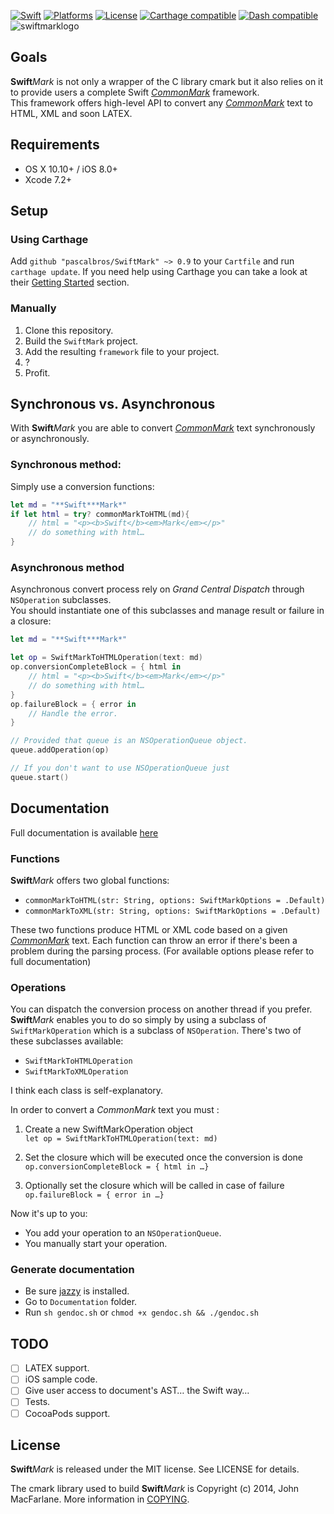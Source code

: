 [![Swift](https://img.shields.io/badge/Swift-3.0-orange.svg?style=flat)](https://developer.apple.com/swift/)
[![Platforms](https://img.shields.io/badge/platform-osx%20%7C%20ios-lightgrey.svg)](https://developer.apple.com/swift/)
[![License](https://img.shields.io/badge/license-MIT-71787A.svg)](https://tldrlegal.com/license/mit-license)
[![Carthage compatible](https://img.shields.io/badge/Carthage-compatible-4BC51D.svg?style=flat)](https://github.com/Carthage/Carthage)
[![Dash compatible](https://img.shields.io/badge/Dash-compatible-593BB1.svg)](https://kapeli.com/dash)
![swiftmarklogo](https://cloud.githubusercontent.com/assets/5583681/12586335/269206cc-c450-11e5-81eb-ebf8407c2c01.png)

## Goals
**Swift***Mark* is not only a wrapper of the C library cmark but it also relies on it to provide users a complete Swift [*CommonMark*](http://commonmark.org) framework.  
This framework offers high-level API to convert any [*CommonMark*](http://commonmark.org) text to HTML, XML and soon LATEX.

## Requirements
- OS X 10.10+ / iOS 8.0+
- Xcode 7.2+

## Setup
### Using Carthage
Add `github "pascalbros/SwiftMark" ~> 0.9` to your `Cartfile` and run `carthage update`. If you need help using Carthage you can take a look at their [Getting Started](https://github.com/Carthage/Carthage#getting-started) section.

### Manually
1. Clone this repository.
2. Build the `SwiftMark` project.
3. Add the resulting `framework` file to your project.
4. ?
5. Profit.

## Synchronous vs. Asynchronous
With **Swift***Mark* you are able to convert [*CommonMark*](http://commonmark.org) text synchronously or asynchronously. 

### Synchronous method:

Simply use a conversion functions:

```Swift
let md = "**Swift***Mark*"
if let html = try? commonMarkToHTML(md){
	// html = "<p><b>Swift</b><em>Mark</em></p>"
	// do something with html…
}
```

### Asynchronous method

Asynchronous convert process rely on *Grand Central Dispatch* through `NSOperation` subclasses.  
You should instantiate one of this subclasses and manage result or failure in a closure:

```Swift
let md = "**Swift***Mark*"

let op = SwiftMarkToHTMLOperation(text: md)
op.conversionCompleteBlock = { html in
	// html = "<p><b>Swift</b><em>Mark</em></p>"
	// do something with html…
}
op.failureBlock = { error in
	// Handle the error.
}

// Provided that queue is an NSOperationQueue object.
queue.addOperation(op)

// If you don't want to use NSOperationQueue just
queue.start()
```

## Documentation
Full documentation is available [here](http://pyroh.github.io/docs/SwiftMark/index.html)

### Functions
**Swift***Mark* offers two global functions:
- `commonMarkToHTML(str: String, options: SwiftMarkOptions = .Default)`
- `commonMarkToXML(str: String, options: SwiftMarkOptions = .Default)`

These two functions produce HTML or XML code based on a given [*CommonMark*](http://commonmark.org) text. Each function can throw an error if there's been a problem during the parsing process.
(For available options please refer to full documentation)

### Operations
You can dispatch the conversion process on another thread if you prefer. **Swift***Mark* enables you to do so simply by using a subclass of `SwiftMarkOperation` which is a subclass of `NSOperation`. There's two of these subclasses available:

- `SwiftMarkToHTMLOperation` 
- `SwiftMarkToXMLOperation`

I think each class is self-explanatory.

In order to convert a *CommonMark* text you must :

1. Create a new SwiftMarkOperation object  
	`let op = SwiftMarkToHTMLOperation(text: md)`

2. Set the closure which will be executed once the conversion is done  
	`op.conversionCompleteBlock = { html in …}`

3. Optionally set the closure which will be called in case of failure  
	`op.failureBlock = { error in …}`

Now it's up to you: 
- You add your operation to an `NSOperationQueue`.
- You manually start your operation.

### Generate documentation
- Be sure [jazzy](https://github.com/Realm/jazzy) is installed.
- Go to `Documentation` folder.
- Run `sh gendoc.sh` or `chmod +x gendoc.sh && ./gendoc.sh`

## TODO
- [ ] LATEX support.
- [ ] iOS sample code.
- [ ] Give user access to document's AST… the Swift way… 
- [ ] Tests.
- [ ] CocoaPods support.

## License
**Swift***Mark* is released under the MIT license. See LICENSE for details.

The cmark library used to build **Swift***Mark* is Copyright (c) 2014, John MacFarlane. More information in [COPYING](https://raw.githubusercontent.com/Pyroh/SwiftMark/master/Sources/cmark/COPYING).


